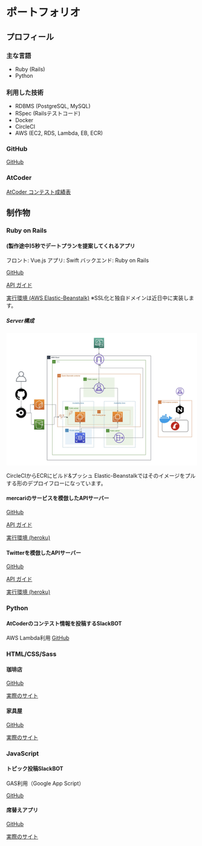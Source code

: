 # ポートフォリオ
## プロフィール
### 主な言語
* Ruby (Rails)
* Python

### 利用した技術
* RDBMS (PostgreSQL, MySQL)
* RSpec (Railsテストコード)
* Docker
* CircleCI
* AWS (EC2, RDS, Lambda, EB, ECR)

### GitHub
[GitHub](https://github.com/necocoa)

### AtCoder
[AtCoder コンテスト成績表](https://atcoder.jp/users/necocoa/history)


## 制作物
### Ruby on Rails
#### (製作途中)5秒でデートプランを提案してくれるアプリ
フロント: Vue.js
アプリ: Swift
バックエンド: Ruby on Rails

[GitHub](https://github.com/quelcode-0-teamA/date-suggester-rails)

[API ガイド](https://github.com/quelcode-0-teamA/date-suggester-rails/wiki)

[実行環境 (AWS Elastic-Beanstalk)](http://datesuggestersta-env.eba-tjsexdfx.ap-northeast-1.elasticbeanstalk.com/)
※SSL化と独自ドメインは近日中に実装します。

##### Server構成
![](https://raw.githubusercontent.com/necocoa/img-stock/master/date-suggester-app.jpg)

CircleCIからECRにビルド&プッシュ
Elastic-Beanstalkではそのイメージをプルする形のデプロイフローになっています。

####  mercariのサービスを模倣したAPIサーバー
[GitHub](https://github.com/necocoa/rails-make-api-for-mercari)

[API ガイド](https://github.com/necocoa/rails-make-api-for-mercari#api-mercari)

[実行環境 (heroku)](https://rails-mercari-api-201372.herokuapp.com/)

#### Twitterを模倣したAPIサーバー
[GitHub](https://github.com/necocoa/rails-make-api-for-userpost)

[API ガイド](https://github.com/necocoa/rails-make-api-for-userpost#api-userpost)

[実行環境 (heroku)](https://api-userpost-yn26as.herokuapp.com/)

### Python
#### AtCoderのコンテスト情報を投稿するSlackBOT
AWS Lambda利用
[GitHub](https://github.com/necocoa/python-lambda-slack-bot)

### HTML/CSS/Sass
#### 珈琲店
[GitHub](https://github.com/necocoa/html-narita-caffee)

[実際のサイト](https://necocoa.github.io/html-narita-caffee/)

#### 家具屋
[GitHub](https://github.com/necocoa/html-furniture-store)

[実際のサイト](https://necocoa.github.io/html-furniture-store/)

### JavaScript
#### トピック投稿SlackBOT
GAS利用（Google App Script）

[GitHub](https://github.com/necocoa/gas-send-topic-to-slack)

#### 席替えアプリ
[GitHub](https://github.com/necocoa/js-change-seats)

[実際のサイト](https://necocoa.github.io/js-change-seats/)
